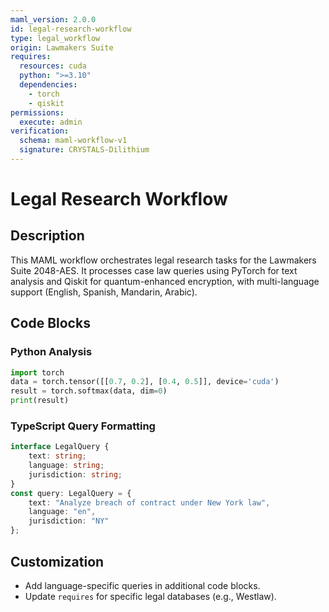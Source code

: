 ```yaml
---
maml_version: 2.0.0
id: legal-research-workflow
type: legal_workflow
origin: Lawmakers Suite
requires:
  resources: cuda
  python: ">=3.10"
  dependencies:
    - torch
    - qiskit
permissions:
  execute: admin
verification:
  schema: maml-workflow-v1
  signature: CRYSTALS-Dilithium
---
```

# Legal Research Workflow
## Description
This MAML workflow orchestrates legal research tasks for the Lawmakers Suite 2048-AES. It processes case law queries using PyTorch for text analysis and Qiskit for quantum-enhanced encryption, with multi-language support (English, Spanish, Mandarin, Arabic).

## Code Blocks
### Python Analysis
```python
import torch
data = torch.tensor([[0.7, 0.2], [0.4, 0.5]], device='cuda')
result = torch.softmax(data, dim=0)
print(result)
```

### TypeScript Query Formatting
```typescript
interface LegalQuery {
    text: string;
    language: string;
    jurisdiction: string;
}
const query: LegalQuery = {
    text: "Analyze breach of contract under New York law",
    language: "en",
    jurisdiction: "NY"
};
```

## Customization
- Add language-specific queries in additional code blocks.
- Update `requires` for specific legal databases (e.g., Westlaw).